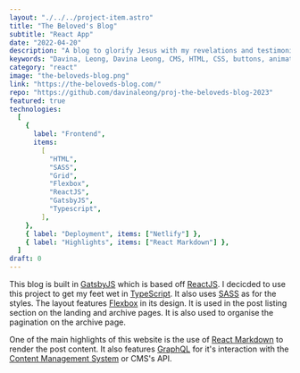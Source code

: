 ```yaml
---
layout: "./../../project-item.astro"
title: "The Beloved's Blog"
subtitle: "React App"
date: "2022-04-20"
description: "A blog to glorify Jesus with my revelations and testimonies."
keywords: "Davina, Leong, Davina Leong, CMS, HTML, CSS, buttons, animation, css animation, flex, flexbox, Laravel, PHP, projects"
category: "react"
image: "the-beloveds-blog.png"
link: "https://the-beloveds-blog.com/"
repo: "https://github.com/davinaleong/proj-the-beloveds-blog-2023"
featured: true
technologies:
  [
    {
      label: "Frontend",
      items:
        [
          "HTML",
          "SASS",
          "Grid",
          "Flexbox",
          "ReactJS",
          "GatsbyJS",
          "Typescript",
        ],
    },
    { label: "Deployment", items: ["Netlify"] },
    { label: "Highlights", items: ["React Markdown"] },
  ]
draft: 0
---
```


This blog is built in [GatsbyJS](https://www.gatsbyjs.com/) which is based off [ReactJS](https://reactjs.org/). I decicded to use this project to get my feet wet in [TypeScript](https://www.typescriptlang.org/). It also uses [SASS](https://sass-lang.com/) as for the styles. The layout features [Flexbox](https://developer.mozilla.org/en-US/docs/Web/CSS/CSS_Flexible_Box_Layout/Basic_Concepts_of_Flexbox) in its design. It is used in the post listing section on the landing and archive pages. It is also used to organise the pagination on the archive page.

One of the main highlights of this website is the use of [React Markdown](https://github.com/remarkjs/react-markdown) to render the post content. It also features [GraphQL](https://graphql.org/) for it's interaction with the [Content Management System](https://www.davina-devs.com/projectItem/?uuid=davinas-cms) or CMS's API.
